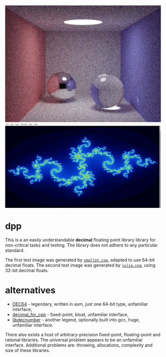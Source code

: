 ![image.png](image.png?raw=true)
![julia.png](julia.png?raw=true)
# dpp
This is a an easily understandable **decimal** floating point library library for non-critical tasks and testing. The library does not adhere to any particular standard.

The first test image was generated by [`smallpt.cpp`](https://www.kevinbeason.com/smallpt/), adapted to use 64-bit decimal floats. The second test image was generated by [`julia.cpp`](https://github.com/user1095108/dpp/blob/master/julia.cpp), using 32-bit decimal floats.
# alternatives
* [DEC64](https://github.com/douglascrockford/DEC64) - legendary, written in asm, just one 64-bit type, unfamiliar interface,
* [decimal_for_cpp](https://github.com/vpiotr/decimal_for_cpp) - fixed-point, bloat, unfamiliar interface,
* [libdecnumber](https://github.com/gcc-mirror/gcc/tree/master/libdecnumber) - another legend, optionally built into gcc, huge, unfamiliar interface.

There also exists a host of arbitrary-precision fixed-point, floating-point and rational libraries. The universal problem appears to be an unfamiliar interface. Additional problems are: throwing, allocations, complexity and size of these libraries.
